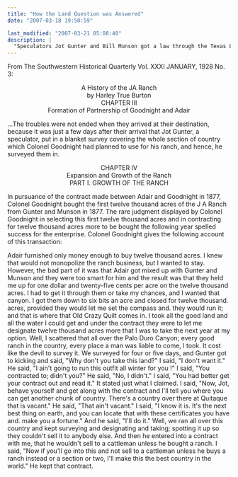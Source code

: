 ```yaml
---
title: "How the Land Question was Answered"
date: "2007-03-18 19:50:59"

last_modified: "2007-03-21 05:08:40"
description: |
  "Speculators Jot Gunter and Bill Munson got a law through the Texas Legislature authorizing a man to file on <i>a whole county</i> for one dollar and a half; and, at the end of the year he could renew it. To get the JA, Adair and Goodnight <i>had</i> to go through Gunter and Munson. Here's Goodnight's blow by blow..."
---
```


From The  Southwestern Historical Quarterly
Vol. XXXI JANUARY, 1928 No. 3:


<center>A History of the JA Ranch</center>
<center>by Harley True Burton</center>
<center>CHAPTER III</center>
<center>Formation of Partnership of Goodnight and Adair</center>

...The troubles were not ended when they arrived at their destination, because it was just a few days after their arrival that Jot Gunter, a speculator, put in a blanket survey covering the whole section of country which Colonel Goodnight had planned to use for his ranch, and hence, he surveyed them in.

<center>CHAPTER IV  </center>
<center>Expansion and Growth of the Ranch</center>

<center>PART I.  GROWTH OF THE RANCH</center>

In pursuance of the contract made between Adair and Goodnight in 1877, Colonel Goodnight bought the first twelve thousand acres of the J A Ranch from Gunter and Munson in 1877. The rare judgment displayed by Colonel Goodnight in selecting this first twelve thousand acres and in contracting for twelve thousand acres more to be bought the following year spelled success for the enterprise. Colonel Goodnight gives the following account of this transaction:

Adair furnished only money enough to buy twelve thousand acres. I knew that would not monopolize the ranch business, but I wanted to stay. However, the bad part of it was that Adair got mixed up with Gunter and Munson and they were too smart for him and the result was that they held me up for one dollar and twenty-five cents per acre on the twelve thousand acres. I had to get it through them or take my chances, and I wanted that canyon. I got them down to six bits an acre and closed for twelve thousand. acres, provided they would let me set the compass and. they would run it; and that is where that Old Crazy Quilt comes in. I took all the good land and all the water I could get and under the contract they were to let me designate twelve thousand acres more that I was to take the next year at my option. Well, I scattered that all over the Palo Duro Canyon; every good ranch in the country, every place a man was liable to come, I took. It cost like the devil to survey it. We surveyed for four or five days, and Gunter got to kicking and said, "Why don't you take this land?" I said, "I don't want it." He said, "I ain't going to run this outfit all winter for you !" I said, "You contracted to; didn't you?" He said, "No, I didn't." I said, "You had better get your contract out and read it." It stated just what I claimed. I said, "Now, Jot, behave yourself and get along with the contract and I'll tell you where you can get another chunk of country. There's a country over there at Quitaque that is vacant." He said, "That ain't vacant." I said, "I know it is. It's the next best thing on earth, and you can locate that with these certificates you have and. make you a fortune." And he said, "I'll do it." Well, we ran all over this country and kept surveying and designating and taking; spotting it up so they couldn't sell it to anybody else. And then he entered into a contract with me, that he wouldn't sell to a cattleman unless he bought a ranch. I said, "Now if you'll go into this and not sell to a cattleman unless he buys a ranch instead or a section or two, I'll make this the best country in the world." He kept that contract.
